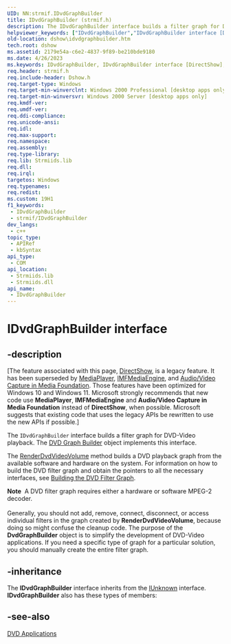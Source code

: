 ```yaml
---
UID: NN:strmif.IDvdGraphBuilder
title: IDvdGraphBuilder (strmif.h)
description: The IDvdGraphBuilder interface builds a filter graph for DVD-Video playback.
helpviewer_keywords: ["IDvdGraphBuilder","IDvdGraphBuilder interface [DirectShow]","IDvdGraphBuilder interface [DirectShow]","described","IDvdGraphBuilderInterface","dshow.idvdgraphbuilder","strmif/IDvdGraphBuilder"]
old-location: dshow\idvdgraphbuilder.htm
tech.root: dshow
ms.assetid: 2179e54a-c6e2-4837-9f89-be210bde9180
ms.date: 4/26/2023
ms.keywords: IDvdGraphBuilder, IDvdGraphBuilder interface [DirectShow], IDvdGraphBuilder interface [DirectShow],described, IDvdGraphBuilderInterface, dshow.idvdgraphbuilder, strmif/IDvdGraphBuilder
req.header: strmif.h
req.include-header: Dshow.h
req.target-type: Windows
req.target-min-winverclnt: Windows 2000 Professional [desktop apps only]
req.target-min-winversvr: Windows 2000 Server [desktop apps only]
req.kmdf-ver: 
req.umdf-ver: 
req.ddi-compliance: 
req.unicode-ansi: 
req.idl: 
req.max-support: 
req.namespace: 
req.assembly: 
req.type-library: 
req.lib: Strmiids.lib
req.dll: 
req.irql: 
targetos: Windows
req.typenames: 
req.redist: 
ms.custom: 19H1
f1_keywords:
 - IDvdGraphBuilder
 - strmif/IDvdGraphBuilder
dev_langs:
 - c++
topic_type:
 - APIRef
 - kbSyntax
api_type:
 - COM
api_location:
 - Strmiids.lib
 - Strmiids.dll
api_name:
 - IDvdGraphBuilder
---
```


# IDvdGraphBuilder interface


## -description

\[The feature associated with this page, [DirectShow](/windows/win32/directshow/directshow), is a legacy feature. It has been superseded by [MediaPlayer](/uwp/api/Windows.Media.Playback.MediaPlayer), [IMFMediaEngine](/windows/win32/api/mfmediaengine/nn-mfmediaengine-imfmediaengine), and [Audio/Video Capture in Media Foundation](windows/win32/medfound/audio-video-capture-in-media-foundation). Those features have been optimized for Windows 10 and Windows 11. Microsoft strongly recommends that new code use **MediaPlayer**, **IMFMediaEngine** and **Audio/Video Capture in Media Foundation** instead of **DirectShow**, when possible. Microsoft suggests that existing code that uses the legacy APIs be rewritten to use the new APIs if possible.\]

The <code>IDvdGraphBuilder</code> interface builds a filter graph for DVD-Video playback. The <a href="/windows/desktop/DirectShow/dvd-graph-builder">DVD Graph Builder</a> object implements this interface.

The <a href="/windows/desktop/api/strmif/nf-strmif-idvdgraphbuilder-renderdvdvideovolume">RenderDvdVideoVolume</a> method builds a DVD playback graph from the available software and hardware on the system. For information on how to build the DVD filter graph and obtain the pointers to all the necessary interfaces, see <a href="/windows/desktop/DirectShow/building-the-dvd-filter-graph">Building the DVD Filter Graph</a>.

<div class="alert"><b>Note</b>  A DVD filter graph requires either a hardware or software MPEG-2 decoder.</div>
<div> </div>
Generally, you should not add, remove, connect, disconnect, or access individual filters in the graph created by <b>RenderDvdVideoVolume</b>, because doing so might confuse the cleanup code. The purpose of the <b>DvdGraphBuilder</b> object is to simplify the development of DVD-Video applications. If you need a specific type of graph for a particular solution, you should manually create the entire filter graph.

## -inheritance

The <b>IDvdGraphBuilder</b> interface inherits from the <a href="/windows/desktop/api/unknwn/nn-unknwn-iunknown">IUnknown</a> interface. <b>IDvdGraphBuilder</b> also has these types of members:

## -see-also

<a href="/windows/desktop/DirectShow/dvd-applications">DVD Applications</a>
